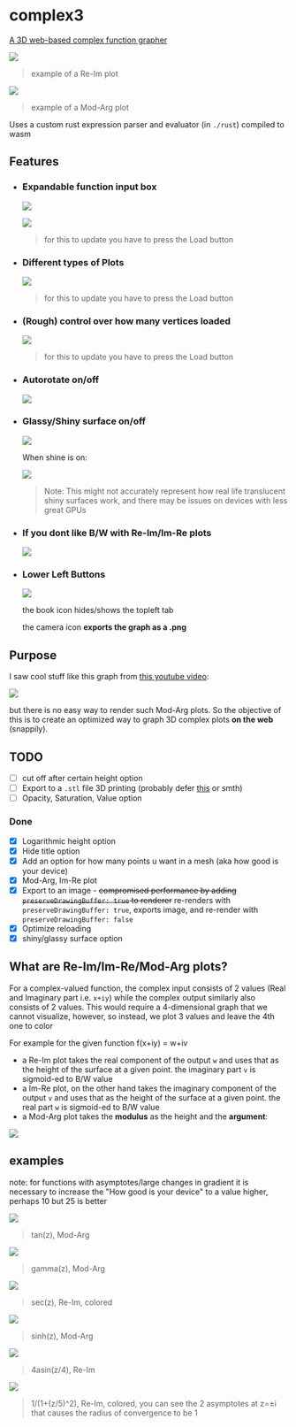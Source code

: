 # complex3

[A 3D web-based complex function grapher](https://hemisemidemipresent.github.io/complex3/)

![](https://media.discordapp.net/attachments/699781597515481159/932949769142288474/unknown.png?width=600&height=300)

> example of a Re-Im plot

![](https://media.discordapp.net/attachments/699781597515481159/932951742486818866/unknown.png?width=600&height=300)

> example of a Mod-Arg plot

Uses a custom rust expression parser and evaluator (in `./rust`) compiled to wasm

## Features

-   ### Expandable function input box

    ![](https://media.discordapp.net/attachments/699781597515481159/932952744669618196/unknown.png?width=532&height=57)

    ![](https://media.discordapp.net/attachments/699781597515481159/932953635560775680/unknown.png)

    > for this to update you have to press the Load button

-   ### Different types of Plots

    ![](https://media.discordapp.net/attachments/699781597515481159/932953830725922816/unknown.png)

    > for this to update you have to press the Load button

-   ### (Rough) control over how many vertices loaded

    ![](https://media.discordapp.net/attachments/699781597515481159/932954030588690482/unknown.png)

    > for this to update you have to press the Load button

-   ### Autorotate on/off

    ![](https://media.discordapp.net/attachments/699781597515481159/932961738108850216/unknown.png)

-   ### Glassy/Shiny surface on/off

    ![](https://media.discordapp.net/attachments/699781597515481159/932962790711365642/unknown.png)

    When shine is on:

    ![](https://media.discordapp.net/attachments/699781597515481159/932962092514967592/unknown.png?width=600&height=274)

    > Note: This might not accurately represent how real life translucent shiny surfaces work, and there may be issues on devices with less great GPUs

-   ### If you dont like B/W with Re-Im/Im-Re plots

    ![](https://media.discordapp.net/attachments/699781597515481159/932971032665554944/unknown.png)

-   ### Lower Left Buttons

    ![](https://media.discordapp.net/attachments/699781597515481159/932963119192481822/unknown.png)

    the book icon hides/shows the topleft tab

    the camera icon **exports the graph as a .png**

## Purpose

I saw cool stuff like this graph from [this youtube video](https://www.youtube.com/watch?v=3qEJeP6qQGA):

![](https://media.discordapp.net/attachments/699781597515481159/932950259175424020/unknown.png?width=600&height=317)

but there is no easy way to render such Mod-Arg plots. So the objective of this is to create an optimized way to graph 3D complex plots **on the web** (snappily).

## TODO

-   [ ] cut off after certain height option
-   [ ] Export to a `.stl` file 3D printing (probably defer [this](https://github.com/eligrey/FileSaver.js/) or smth)
-   [ ] Opacity, Saturation, Value option

### Done

-   [x] Logarithmic height option
-   [x] Hide title option
-   [x] Add an option for how many points u want in a mesh (aka how good is your device)
-   [x] Mod-Arg, Im-Re plot
-   [x] Export to an image - ~~compromised performance by adding `preserveDrawingBuffer: true` to renderer~~ re-renders with `preserveDrawingBuffer: true`, exports image, and re-render with `preserveDrawingBuffer: false`
-   [x] Optimize reloading
-   [x] shiny/glassy surface option

## What are Re-Im/Im-Re/Mod-Arg plots?

For a complex-valued function, the complex input consists of 2 values (Real and Imaginary part i.e. `x+iy`) while the complex output similarly also consists of 2 values. This would require a 4-dimensional graph that we cannot visualize, however, so instead, we plot 3 values and leave the 4th one to color

For example for the given function f(x+iy) = w+iv

-   a Re-Im plot takes the real component of the output `w` and uses that as the height of the surface at a given point. the imaginary part `v` is sigmoid-ed to B/W value
-   a Im-Re plot, on the other hand takes the imaginary component of the output `v` and uses that as the height of the surface at a given point. the real part `w` is sigmoid-ed to B/W value
-   a Mod-Arg plot takes the **modulus** as the height and the **argument**:

![](https://media.discordapp.net/attachments/699781597515481159/932965860870586478/unknown.png)

## examples

note: for functions with asymptotes/large changes in gradient it is necessary to increase the "How good is your device" to a value higher, perhaps 10 but 25 is better

![](https://media.discordapp.net/attachments/699781597515481159/932969004719562772/unknown.png?width=600&height=300)

> tan(z), Mod-Arg

![](https://media.discordapp.net/attachments/699781597515481159/932970020332527616/unknown.png?width=600&height=300)

> gamma(z), Mod-Arg

![](https://media.discordapp.net/attachments/699781597515481159/932970810426163231/unknown.png?width=600&height=300)

> sec(z), Re-Im, colored

![](https://media.discordapp.net/attachments/699781597515481159/932972496720904252/unknown.png?width=600&height=300)

> sinh(z), Mod-Arg

![](https://media.discordapp.net/attachments/699781597515481159/932975183021637662/unknown.png?width=600&height=300)

> 4asin(z/4), Re-Im

![](https://media.discordapp.net/attachments/699781597515481159/932975915703627796/unknown.png?width=600&height=300)

> 1/(1+(z/5)^2), Re-Im, colored, you can see the 2 asymptotes at z=±i that causes the radius of convergence to be 1
